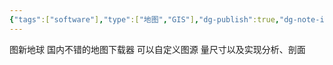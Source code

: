 ```yaml
---
{"tags":["software"],"type":["地图","GIS"],"dg-publish":true,"dg-note-icon":"2","dg-path":"⚒️ Software/geography/Local Space Viewer.md","permalink":"/⚒️ Software/geography/Local Space Viewer/","dgPassFrontmatter":true,"noteIcon":"2","created":"2024-10-09T09:33:02.000+08:00","updated":"2024-11-01T20:34:04.976+08:00"}
---
```


图新地球
国内不错的地图下载器
可以自定义图源
量尺寸以及实现分析、剖面